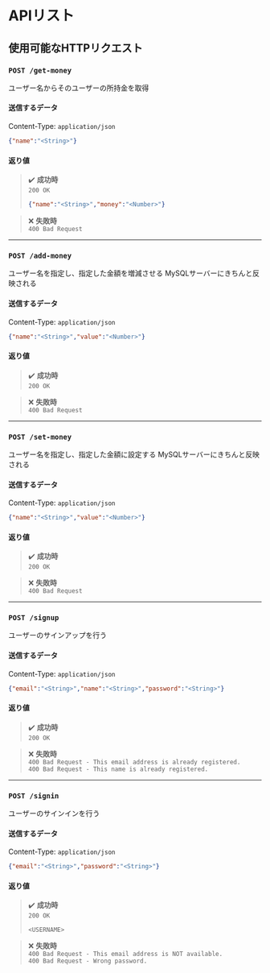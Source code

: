 # APIリスト

## 使用可能なHTTPリクエスト

### `POST /get-money`
ユーザー名からそのユーザーの所持金を取得

#### 送信するデータ
Content-Type: `application/json`
```json
{"name":"<String>"}
```

#### 返り値
> :heavy_check_mark: **成功時**  
> `200 OK`  
> ```json
> {"name":"<String>","money":"<Number>"}
> ```

> :x: **失敗時**  
> `400 Bad Request`

---

### `POST /add-money`
ユーザー名を指定し、指定した金額を増減させる
MySQLサーバーにきちんと反映される

#### 送信するデータ
Content-Type: `application/json`
```json
{"name":"<String>","value":"<Number>"}
```

#### 返り値
> :heavy_check_mark: **成功時**  
> `200 OK`

> :x: **失敗時**  
> `400 Bad Request`

---

### `POST /set-money`
ユーザー名を指定し、指定した金額に設定する
MySQLサーバーにきちんと反映される

#### 送信するデータ
Content-Type: `application/json`
```json
{"name":"<String>","value":"<Number>"}
```

#### 返り値
> :heavy_check_mark: **成功時**  
> `200 OK`

> :x: **失敗時**  
> `400 Bad Request`

---

### `POST /signup`
ユーザーのサインアップを行う

#### 送信するデータ
Content-Type: `application/json`
```json
{"email":"<String>","name":"<String>","password":"<String>"}
```

#### 返り値
> :heavy_check_mark: **成功時**  
> `200 OK`

> :x: **失敗時**  
> `400 Bad Request - This email address is already registered.`  
> `400 Bad Request - This name is already registered.`

---

### `POST /signin`
ユーザーのサインインを行う

#### 送信するデータ
Content-Type: `application/json`
```json
{"email":"<String>","password":"<String>"}
```

#### 返り値
> :heavy_check_mark: **成功時**  
> `200 OK`  
> ```text
> <USERNAME>
> ```

> :x: **失敗時**  
> `400 Bad Request - This email address is NOT available.`  
> `400 Bad Request - Wrong password.`
